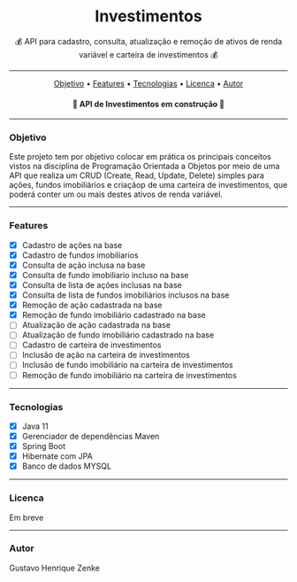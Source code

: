 <h1 align="center">Investimentos</h1>
<p align="center"> 💰 API para cadastro, consulta, atualização e remoção de ativos de renda variável e carteira de investimentos 💰</p>

_________________________________________________________________________________________________________________________________________________

<p align="center">
 <a href="#objetivo">Objetivo</a> •
 <a href="#features">Features</a> • 
 <a href="#tecnologias">Tecnologias</a> • 
 <a href="#licenca">Licenca</a> • 
 <a href="#autor">Autor</a>
</p>

<h4 align="center"> 
	🚧  API de Investimentos em construção 🚧
</h4>

_________________________________________________________________________________________________________________________________________________


### Objetivo
<p>Este projeto tem por objetivo colocar em prática os principais conceitos vistos na disciplina de Programação Orientada a Objetos por meio de uma API que realiza um CRUD (Create, Read, Update, Delete) simples para ações, fundos imobiliários e criaçãop de uma carteira de investimentos, que poderá conter um ou mais destes ativos de renda variável.</p>

_________________________________________________________________________________________________________________________________________________

### Features
- [x] Cadastro de ações na base
- [x] Cadastro de fundos imobiliarios
- [x] Consulta de ação inclusa na base
- [x] Consulta de fundo imobiliario incluso na base
- [x] Consulta de lista de ações inclusas na base
- [x] Consulta de lista de fundos imobiliários inclusos na base
- [x] Remoção de ação cadastrada na base
- [x] Remoção de fundo imobiliário cadastrado na base
- [ ] Atualização de ação cadastrada na base
- [ ] Atualização de fundo imobiliário cadastrado na base
- [ ] Cadastro de carteira de investimentos
- [ ] Inclusão de ação na carteira de investimentos
- [ ] Inclusão de fundo imobiliário na carteira de investimentos
- [ ] Remoção de fundo imobiliário na carteira de investimentos

_________________________________________________________________________________________________________________________________________________


### Tecnologias
- [x] Java 11
- [x] Gerenciador de dependências Maven
- [x] Spring Boot
- [x] Hibernate com JPA
- [x] Banco de dados MYSQL

_________________________________________________________________________________________________________________________________________________


### Licenca
<p>Em breve</p>

_________________________________________________________________________________________________________________________________________________

### Autor
<p>Gustavo Henrique Zenke</p>
